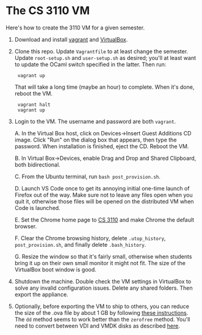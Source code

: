 # The CS 3110 VM

Here's how to create the 3110 VM for a given semester.

1. Download and install [vagrant][] and [VirtualBox][].

2. Clone this repo.  Update `Vagrantfile` to at least change
   the semester.  Update `root-setup.sh` and `user-setup.sh`
   as desired; you'll at least want to update the OCaml
   switch specified in the latter.  Then run:

        vagrant up
        
   That will take a long time (maybe an hour) to complete.
   When it's done, reboot the VM.
   
   		vagrant halt
   		vagrant up

3. Login to the VM.  The username and password are both `vagrant`.

   A. In the Virtual Box host, click on Devices->Insert Guest Additions CD image.
   Click "Run" on the dialog box that appears, then type the password. When
   installation is finished, eject the CD.  Reboot the VM.   

   B. In Virtual Box->Devices, enable Drag and Drop and Shared Clipboard, both
   bidirectional.

   C. From the Ubuntu terminal, run `bash post_provision.sh`.
   
   D. Launch VS Code once to get its annoying initial one-time launch of Firefox out of 
   the way.  Make sure not to leave any files open when you quit it, otherwise
   those files will be opened on the distributed VM when Code is launched.
   
   E. Set the Chrome home page to [CS 3110][3110] and make Chrome the default browser.

   F. Clear the Chrome browsing history, delete `.utop_history`, `post_provision.sh`,
   and finally delete `.bash_history`.
   
   G. Resize the window so that it's fairly small, otherwise when students bring it
   up on their own small monitor it might not fit.  The size of the VirtualBox
   boot window is good.

4. Shutdown the machine.  Double check the VM settings in VirtualBox to solve any
   invalid configuration issues.  Delete any shared folders.  Then export the appliance.

5. Optionally, before exporting the VM to ship to others, you can
	reduce the size of the .ova file by about 1 GB by following [these
	instructions](http://superuser.com/questions/529149/how-to-compact-virtualboxs-vdi-file-size).
  	The `dd` method seems to work better than the `zerofree` method.
	You'll need to convert between VDI and VMDK disks as described
	[here](https://nfolamp.wordpress.com/2010/06/10/converting-vmdk-files-to-vdi-using-vboxmanage/).

[vagrant]: http://www.vagrantup.com/downloads.html
[VirtualBox]: https://www.virtualbox.org/wiki/Downloads
[3110]: http://cs3110.org
[man]: http://caml.inria.fr/pub/docs/manual-ocaml/
[cms]: http://cms.csuglab.cornell.edu/
